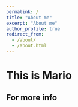 ```yaml
---
permalink: /
title: "About me"
excerpt: "About me"
author_profile: true
redirect_from: 
  - /about/
  - /about.html
---
```


This is Mario
======
For more info
------
